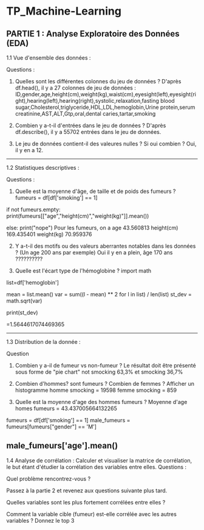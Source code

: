 # TP_Machine-Learning

PARTIE 1 : Analyse Exploratoire des Données (EDA)
-----------------------------------------------------------------------------------------------------------------------------
1.1 Vue d'ensemble des données :

Questions :

1) Quelles sont les différentes colonnes du jeu de données ?
D'après df.head(), il y a 27 colonnes de jeu de données : ID,gender,age,height(cm),weight(kg),waist(cm),eyesight(left),eyesight(right),hearing(left),hearing(right),systolic,relaxation,fasting blood sugar,Cholesterol,triglyceride,HDL,LDL,hemoglobin,Urine protein,serum creatinine,AST,ALT,Gtp,oral,dental caries,tartar,smoking

2) Combien y a-t-il d'entrées dans le jeu de données ?
D'après df.describe(), il y a 55702 entrées dans le jeu de données.

3) Le jeu de données contient-il des valeures nulles ? Si oui combien ?
Oui, il y en a 12.

-----------------------------------------------------------------------------------------------------------------------------
1.2 Statistiques descriptives :

Questions :
1) Quelle est la moyenne d'âge, de taille et de poids des fumeurs ?
fumeurs = df[df['smoking'] == 1]

if not fumeurs.empty:
  print(fumeurs[["age","height(cm)","weight(kg)"]].mean())

else:
  print("nope")
Pour les fumeurs, on   a age            43.560813
                         height(cm)    169.435401
                         weight(kg)     70.959376

2) Y a-t-il des motifs ou des valeurs aberrantes notables dans les données ? (Un age 200 ans par exemple)
Oui il y en a plein, âge 170 ans ??????????

3) Quelle est l'écart type de l'hémoglobine ?
import math

list=df['hemoglobin']

mean = list.mean()
var = sum((l - mean) ** 2 for l in list) / len(list)
st_dev = math.sqrt(var)

print(st_dev)

=1.5644617074469365

-----------------------------------------------------------------------------------------------------------------------------
1.3 Distribution de la donnée :

Question
1) Combien y a-il de fumeur vs non-fumeur ? Le résultat doit être présenté sous forme de "pie chart"
  not smocking 63,3% et smocking 36,7%

2) Combien d'hommes? sont fumeurs ? Combien de femmes ? Afficher un histogramme
homme smocking = 19598
femme smocking = 859
   
3) Quelle est la moyenne d'age des hommes fumeurs ?
Moyenne d'age homes fumeurs = 43.437005664132265

fumeurs = df[df['smoking'] == 1]
male_fumeurs = fumeurs[fumeurs["gender"] == 'M']

male_fumeurs['age'].mean()
-----------------------------------------------------------------------------------------------------------------------------
1.4 Analyse de corrélation :
Calculer et visualiser la matrice de corrélation, le but étant d'étudier la corrélation des variables entre elles. Questions :

Quel problème rencontrez-vous ?

Passez à la partie 2 et revenez aux questions suivante plus tard.

Quelles variables sont les plus fortement corrélées entre elles ?

Comment la variable cible (fumeur) est-elle corrélée avec les autres variables ? Donnez le top 3

